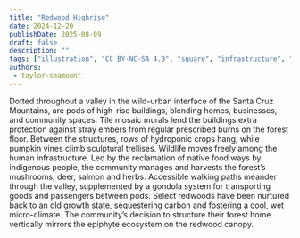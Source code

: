 ```yaml
---
title: "Redwood Highrise"
date: 2024-12-20
publishDate: 2025-08-09
draft: false
description: ""
tags: ["illustration", "CC BY-NC-SA 4.0", "square", "infrastructure", "city", "transport", "ropeway", "trees"]
authors:
 - taylor-seamount
---
```


Dotted throughout a valley in the wild-urban interface of the Santa Cruz Mountains, are pods of high-rise buildings, blending homes, businesses, and community spaces. Tile mosaic murals lend the buildings extra protection against stray embers from regular prescribed burns on the forest floor. Between the structures, rows of hydroponic crops hang, while pumpkin vines climb sculptural trellises. Wildlife moves freely among the human infrastructure. Led by the reclamation of native food ways by indigenous people, the community manages and harvests the forest’s mushrooms, deer, salmon and herbs. Accessible walking paths meander through the valley, supplemented by a gondola system for transporting goods and passengers between pods. Select redwoods have been nurtured back to an old growth state, sequestering carbon and fostering a cool, wet micro-climate. The community’s decision to structure their forest home vertically mirrors the epiphyte ecosystem on the redwood canopy.
